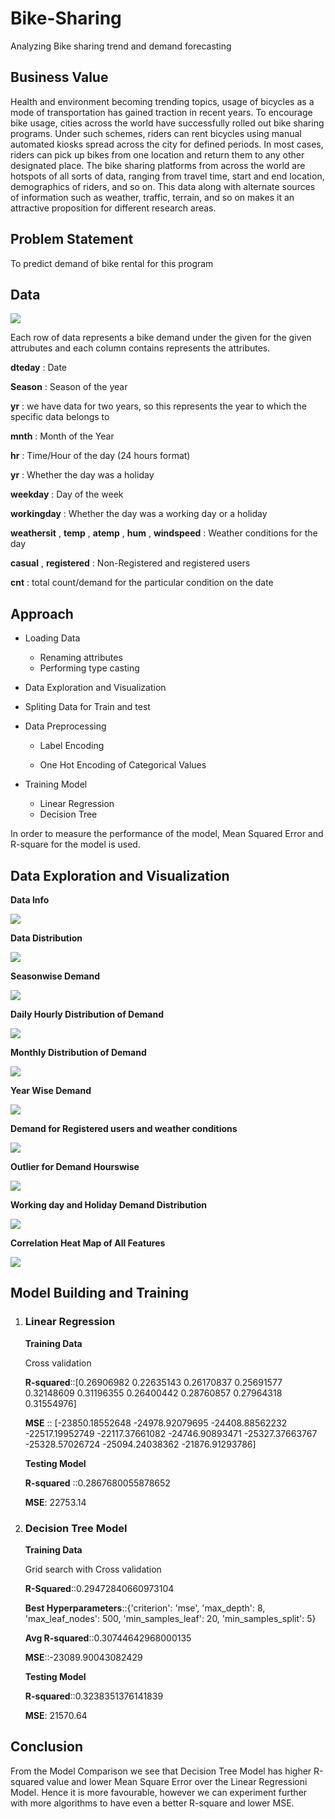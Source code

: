 # Bike-Sharing
Analyzing Bike sharing trend and demand forecasting


## Business Value

Health and environment becoming trending topics, usage of bicycles as a mode of transportation has gained traction in recent years. To encourage bike usage, cities across the world have successfully rolled out bike sharing programs. Under such schemes, riders can rent bicycles using manual automated kiosks spread across the city for defined periods. In most cases, riders can pick up bikes from one location and return them to any other designated place. 
The bike sharing platforms from across the world are hotspots of all sorts of data, ranging from travel time, start and end location, demographics of riders, and so on. This data along with alternate sources of information such as weather, traffic, terrain, and so on makes it an attractive proposition for different research areas. 

## Problem Statement

To predict demand of bike rental for this program

## Data

![](Images/Data%20Sample.PNG)

Each row of data represents a bike demand under the given for the given attrubutes and each column contains represents the attributes.

__dteday__ : Date 

__Season__ : Season of the year

__yr__ : we have data for two years, so this represents the year to which the specific data belongs to 

__mnth__ : Month of the Year

__hr__ : Time/Hour of the day (24 hours format)

__yr__ : Whether the day was a holiday

__weekday__ : Day of the week 

__workingday__ : Whether the day was a working day or a holiday

__weathersit__ , __temp__ , __atemp__ , __hum__ , __windspeed__ : Weather conditions for the day

__casual__ , __registered__ : Non-Registered and registered users

__cnt__ : total count/demand for the particular condition on the date

## Approach

+ Loading Data
	- Renaming attributes
	- Performing type casting

+ Data Exploration and Visualization
	
+ Spliting Data for Train and test

+ Data Preprocessing
    
	- Label Encoding 

	- One Hot Encoding of Categorical Values

+ Training Model

	- Linear Regression
	- Decision Tree

In order to measure the performance of the model, Mean Squared Error and R-square for the model is used.

## Data Exploration and Visualization

__Data Info__

![](Images/Data%20Description.PNG)

__Data Distribution__

![](Images/Exploratory%20Data%20Analysis.PNG)

__Seasonwise Demand__

![](Images/Seasonwise%20Distribution.PNG)

__Daily Hourly Distribution of Demand__

![](Images/Hourly%20Distribution.PNG)

__Monthly Distribution of Demand__

![](Images/Monthly%20Distribution.PNG)

__Year Wise Demand__

![](Images/Yearwise.PNG)

__Demand for Registered users and weather conditions__

![](Images/registered%20and%20weather.PNG)

__Outlier for Demand Hourswise__

![](Images/Demand%20Across%20hour.PNG)

__Working day and Holiday Demand Distribution__

![](Images/Working%20Day%20vs%20Holiday.PNG)

__Correlation Heat Map of All Features__

![](Images/Correlation%20Heatmap.PNG)


## Model Building and Training

1. ### __Linear Regression__

    __Training Data__

    Cross validation

    __R-squared__::[0.26906982 0.22635143 0.26170837 0.25691577 0.32148609 0.31196355 0.26400442 0.28760857 0.27964318 0.31554976]

    __MSE__ :: [-23850.18552648 -24978.92079695 -24408.88562232 -22517.19952749 -22117.37661082 -24746.90893471 -25327.37663767 -25328.57026724 -25094.24038362 -21876.91293786]


    __Testing Model__

    __R-squared__ ::0.2867680055878652

    __MSE__: 22753.14


2. ### __Decision Tree Model__

    __Training Data__
    
    Grid search with Cross validation

    __R-Squared__::0.29472840660973104

    __Best Hyperparameters__::{'criterion': 'mse', 'max_depth': 8, 'max_leaf_nodes': 500, 'min_samples_leaf': 20, 'min_samples_split': 5}

    __Avg R-squared__::0.30744642968000135

    __MSE__::-23089.90043082429



    __Testing Model__

    __R-squared__::0.3238351376141839

    __MSE__: 21570.64


## __Conclusion__
From the Model Comparison we see that Decision Tree Model has higher R-squared value and lower Mean Square Error over the Linear Regressioni Model. Hence it is more favourable, however we can experiment further with more algorithms to have even a better R-square and lower MSE.

